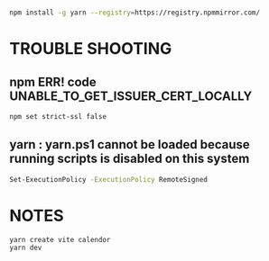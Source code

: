# 

```sh
npm install -g yarn --registry=https://registry.npmmirror.com/

```


# TROUBLE SHOOTING

## npm ERR! code UNABLE_TO_GET_ISSUER_CERT_LOCALLY

```sh
npm set strict-ssl false
```

## yarn : yarn.ps1 cannot be loaded because running scripts is disabled on this system

```sh
Set-ExecutionPolicy -ExecutionPolicy RemoteSigned
```


# NOTES

```sh
yarn create vite calendor
yarn dev
```